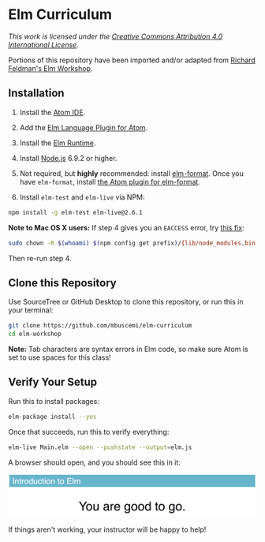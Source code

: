 # Elm Curriculum

<em>This work is licensed under the <a rel="license" href="http://creativecommons.org/licenses/by/4.0/">Creative Commons Attribution 4.0 International License</a>.</em>

Portions of this repository have been imported and/or adapted from [Richard Feldman's Elm Workshop](https://github.com/rtfeldman/elm-workshop).

## Installation

1. Install the [Atom IDE](https://atom.io/).

2. Add the [Elm Language Plugin for Atom](https://atom.io/packages/language-elm).

3. Install the [Elm Runtime](https://guide.elm-lang.org/install.html).

4. Install [Node.js](http://nodejs.org) 6.9.2 or higher.

5. Not required, but **highly** recommended: install [elm-format](https://github.com/avh4/elm-format#installation-). Once you have `elm-format`, install [the Atom plugin for elm-format](https://atom.io/packages/elm-format).

6. Install `elm-test` and `elm-live` via NPM:

```bash
npm install -g elm-test elm-live@2.6.1
```

**Note to Mac OS X users:** If step 4 gives you an `EACCESS` error, try [this fix](https://docs.npmjs.com/getting-started/fixing-npm-permissions):

```bash
sudo chown -R $(whoami) $(npm config get prefix)/{lib/node_modules,bin,share}
```

Then re-run step 4.

## Clone this Repository

Use SourceTree or GitHub Desktop to clone this repository, or run this in your terminal:

```bash
git clone https://github.com/mbuscemi/elm-curriculum
cd elm-workshop
```

**Note:** Tab characters are syntax errors in Elm code, so make sure Atom is set to use spaces for this class!

## Verify Your Setup

Run this to install packages:

```bash
elm-package install --yes
```

Once that succeeds, run this to verify everything:

```bash
elm-live Main.elm --open --pushstate --output=elm.js
```

A browser should open, and you should see this in it:

![](startup-verification.png)

If things aren't working, your instructor will be happy to help!
